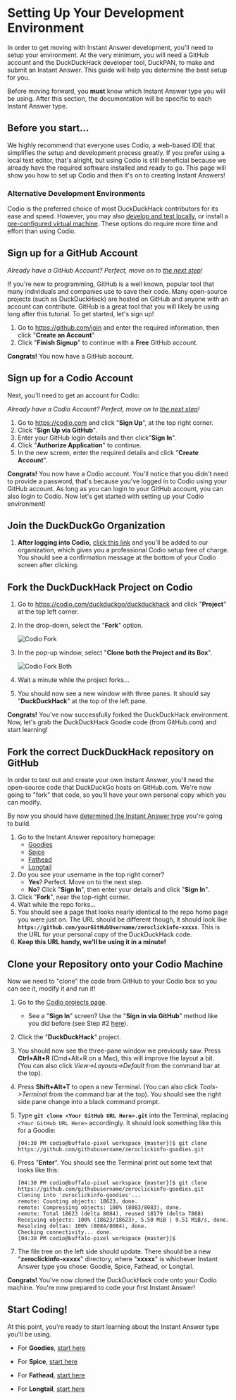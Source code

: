 # Setting Up Your Development Environment

In order to get moving with Instant Answer development, you'll need to setup your environment. At the very minimum, you will need a GitHub account and the DuckDuckHack developer tool, DuckPAN, to make and submit an Instant Answer. This guide will help you determine the best setup for you.

Before moving forward, you **must** know which Instant Answer type you will be using. After this section, the documentation will be specific to each Instant Answer type.

## Before you start...

We highly recommend that everyone uses Codio, a web-based IDE that simplifies the setup and development process greatly. If you prefer using a local text editor, that's alright, but using Codio is still beneficial because we already have the required software installed and ready to go. This page will show you how to set up Codio and then it's on to creating Instant Answers!

### Alternative Development Environments 

Codio is the preferred choice of most DuckDuckHack contributors for its ease and speed. However, you may also [develop and test locally](https://duck.co/duckduckhack/other_development_environments), or install a [pre-configured virtual machine](https://duck.co/duckduckhack/other_development_environments). These options do require more time and effort than using Codio.

## Sign up for a GitHub Account

*Already have a GitHub Account? Perfect, move on to [the next step](#sign-up-for-a-codio-account)!*

If you're new to programming, GitHub is a well known, popular tool that many individuals and companies use to save their code. Many open-source projects (such as DuckDuckHack) are hosted on GitHub and anyone with an account can contribute. GitHub is a great tool that you will likely be using long after this tutorial. To get started, let's sign up!

1. Go to https://github.com/join and enter the required information, then click "**Create an Account**"
2. Click "**Finish Signup**" to continue with a **Free** GitHub account.

**Congrats!** You now have a GitHub account.


## Sign up for a Codio Account

Next, you'll need to get an account for Codio:

*Already have a Codio Account? Perfect, move on to [the next step](#fork-the-duckduckhack-project-on-codio)!*

1. Go to https://codio.com and click "**Sign Up**", at the top right corner.
2. Click "**Sign Up via GitHub**".
3. Enter your GitHub login details and then click"**Sign In**".
4. Click "**Authorize Application**" to continue.
5. In the new screen, enter the required details and click "**Create Account**".

**Congrats!** You now have a Codio account. You'll notice that you didn't need to provide a password, that's because you've logged in to Codio using your GitHub account. As long as you can login to your GitHub account, you can also login to Codio. Now let's get started with setting up your Codio environment!

## Join the DuckDuckGo Organization

1. **After logging into Codio,** [click this link](https://codio.com/p/signup?orgToken=Hqc8LMsthfBeP1tZKpy5C3PuWJg) and you'll be added to our organization, which gives you a professional Codio setup free of charge. You should see a confirmation message at the bottom of your Codio screen after clicking. 


## Fork the DuckDuckHack Project on Codio

1. Go to https://codio.com/duckduckgo/duckduckhack and click "**Project**" at the top left corner.
2. In the drop-down, select the "**Fork**" option.

    ![Codio Fork](https://images.duckduckgo.com/iu/?u=https%3A%2F%2Fraw.githubusercontent.com%2Fduckduckgo%2Fduckduckgo-documentation%2Fmaster%2Fduckpan%2Fassets%2Fcodio_fork.png&f=1)

3. In the pop-up window, select "**Clone both the Project and its Box**".

    ![Codio Fork Both](https://images.duckduckgo.com/iu/?u=https%3A%2F%2Fraw.githubusercontent.com%2Fduckduckgo%2Fduckduckgo-documentation%2Fmaster%2Fduckpan%2Fassets%2Fcodio_fork_both.png&f=1)

4. Wait a minute while the project forks...
5. You should now see a new window with three panes. It should say "**DuckDuckHack**" at the top of the left pane.

**Congrats!** You've now successfully forked the DuckDuckHack environment. Now, let's grab the DuckDuckHack Goodie code (from GitHub.com) and start learning!


## Fork the correct DuckDuckHack repository on GitHub

In order to test out and create your own Instant Answer, you'll need the open-source code that DuckDuckGo hosts on GitHub.com. We're now going to "fork" that code, so you'll have your own personal copy which you can modify.

By now you should have [determined the Instant Answer type](https://duck.co/duckduckhack/determine_your_instant_answer_type) you're going to build.

1. Go to the Instant Answer repository homepage:
    - [Goodies](https://github.com/duckduckgo/zeroclickinfo-goodies)
    - [Spice](https://github.com/duckduckgo/zeroclickinfo-spice)
    - [Fathead](https://github.com/duckduckgo/zeroclickinfo-fathead)
    - [Longtail](https://github.com/duckduckgo/zeroclickinfo-longtail)
2. Do you see your username in the top right corner?
    - **Yes**? Perfect. Move on to the next step.
    - **No**? Click "**Sign In**", then enter your details and click "**Sign In**".
3. Click "**Fork**", near the top-right corner.
4. Wait while the repo forks...
5. You should see a page that looks nearly identical to the repo home page you were just on. The URL should be different though, it should look like **`https://github.com/yourGitHubUsername/zeroclickinfo-xxxxx`**. This is the URL for your personal copy of the DuckDuckHack code.
6. **Keep this URL handy, we'll be using it in a minute!**


## Clone your Repository onto your Codio Machine

Now we need to "clone" the code from GitHub to your Codio box so you can see it, modify it and run it!

1. Go to the [Codio projects page](https://codio.com/home/projects).
    - See a "**Sign In**" screen? Use the "**Sign in via GitHub**" method like you did before (see Step #2 [here](#sign-up-for-a-codio-account)).
2. Click the "**DuckDuckHack**" project.
3. You should now see the three-pane window we previously saw. Press **Ctrl+Alt+R** (Cmd+Alt+R on a Mac), this will improve the layout a bit. (You can also click *View->Layouts->Default* from the command bar at the top).
4. Press **Shift+Alt+T** to open a new Terminal. (You can also click *Tools->Terminal* from the command bar at the top). You should see the right side pane change into a black command prompt.
5. Type **`git clone <Your GitHub URL Here>.git`** into the Terminal, replacing `<Your GitHub URL Here>` accordingly. It should look something like this for a Goodie:

    ```
    [04:30 PM codio@buffalo-pixel workspace {master}]$ git clone https://github.com/githubusername/zeroclickinfo-goodies.git
    ```

6. Press "**Enter**". You should see the Terminal print out some text that looks like this:

    ```
    [04:30 PM codio@buffalo-pixel workspace {master}]$ git clone https://github.com/githubusername/zeroclickinfo-goodies.git
    Cloning into 'zeroclickinfo-goodies'...
    remote: Counting objects: 18623, done.
    remote: Compressing objects: 100% (8083/8083), done.
    remote: Total 18623 (delta 8084), reused 18179 (delta 7868)
    Receiving objects: 100% (18623/18623), 5.50 MiB | 9.51 MiB/s, done.
    Resolving deltas: 100% (8084/8084), done.
    Checking connectivity... done.
    [04:30 PM codio@buffalo-pixel workspace {master}]$
    ```

7. The file tree on the left side should update. There should be a new "**zeroclickinfo-xxxxx**" directory, where "**xxxxx**" is whichever Instant Answer type you chose: Goodie, Spice, Fathead, or Longtail.

**Congrats!** You've now cloned the DuckDuckHack code onto your Codio machine. You're now prepared to code your first Instant Answer!

## Start Coding!

At this point, you're ready to start learning about the Instant Answer type you'll be using.

- For **Goodies**, [start here](https://github.com/duckduckgo/duckduckgo-documentation/blob/master/duckduckhack/goodie/goodie_overview.md)

- For **Spice**, [start here](https://github.com/duckduckgo/duckduckgo-documentation/blob/master/duckduckhack/spice/spice_overview.md)

- For **Fathead**, [start here](https://github.com/duckduckgo/duckduckgo-documentation/blob/master/duckduckhack/fathead/fathead_overview.md)

- For **Longtail**, [start here](https://github.com/duckduckgo/duckduckgo-documentation/blob/master/duckduckhack/longtail/longtail_overview.md)
